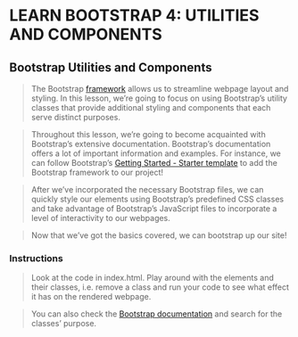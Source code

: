 # LEARN BOOTSTRAP 4: UTILITIES AND COMPONENTS

## Bootstrap Utilities and Components

> The Bootstrap [framework](https://www.codecademy.com/resources/docs/general/framework) allows us to streamline webpage layout and styling. In this lesson, we’re going to focus on using Bootstrap’s utility classes that provide additional styling and components that each serve distinct purposes.

> Throughout this lesson, we’re going to become acquainted with Bootstrap’s extensive documentation. Bootstrap’s documentation offers a lot of important information and examples. For instance, we can follow Bootstrap’s [Getting Started - Starter template](https://getbootstrap.com/docs/4.2/getting-started/introduction/#starter-template) to add the Bootstrap framework to our project!

> After we’ve incorporated the necessary Bootstrap files, we can quickly style our elements using Bootstrap’s predefined CSS classes and take advantage of Bootstrap’s JavaScript files to incorporate a level of interactivity to our webpages.

> Now that we’ve got the basics covered, we can bootstrap up our site!

### Instructions

> Look at the code in index.html. Play around with the elements and their classes, i.e. remove a class and run your code to see what effect it has on the rendered webpage.

> You can also check the [Bootstrap documentation](https://getbootstrap.com/docs/4.2/getting-started/introduction/) and search for the classes’ purpose.
